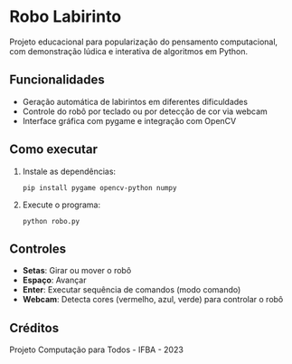 # Robo Labirinto

Projeto educacional para popularização do pensamento computacional, com demonstração lúdica e interativa de algoritmos em Python.

## Funcionalidades

- Geração automática de labirintos em diferentes dificuldades
- Controle do robô por teclado ou por detecção de cor via webcam
- Interface gráfica com pygame e integração com OpenCV

## Como executar

1. Instale as dependências:
   ```
   pip install pygame opencv-python numpy
   ```
2. Execute o programa:
   ```
   python robo.py
   ```

## Controles

- **Setas**: Girar ou mover o robô
- **Espaço**: Avançar
- **Enter**: Executar sequência de comandos (modo comando)
- **Webcam**: Detecta cores (vermelho, azul, verde) para controlar o robô

## Créditos

Projeto Computação para Todos - IFBA - 2023
